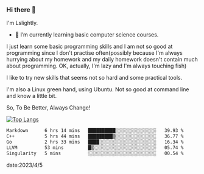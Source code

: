 ### Hi there 👋

I'm Lslightly.

- 🌱 I’m currently learning basic computer science courses.

I just learn some basic programming skills and I am not so good at programming since I don't practise often(possibly because I'm always hurrying about my homework and my daily homework doesn't contain much about programming. OK, actually, I'm lazy and I'm always touching fish)

I like to try new skills that seems not so hard and some practical tools.

I'm also a Linux green hand, using Ubuntu. Not so good at command line and know a little bit.

So, To Be Better, Always Change!

[![Top Langs](https://github-readme-stats.vercel.app/api/top-langs/?username=Lslightly&layout=compact)](https://github.com/anuraghazra/github-readme-stats)

<!--START_SECTION:waka-->

```txt
Markdown      6 hrs 14 mins   ██████████░░░░░░░░░░░░░░░   39.93 %
C++           5 hrs 44 mins   █████████▒░░░░░░░░░░░░░░░   36.77 %
Go            2 hrs 33 mins   ████░░░░░░░░░░░░░░░░░░░░░   16.34 %
LLVM          53 mins         █▒░░░░░░░░░░░░░░░░░░░░░░░   05.74 %
Singularity   5 mins          ░░░░░░░░░░░░░░░░░░░░░░░░░   00.54 %
```

<!--END_SECTION:waka-->

date:2023/4/5

